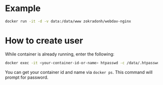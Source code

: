 # Example

```bash
docker run -it -d -v data:/data/www zokradonh/webdav-nginx
```

# How to create user

While container is already running, enter the following:
```bash
docker exec -it <your-container-id-or-name> htpasswd -c /data/.htpasswd <username>
 ```
 You can get your container id and name via `docker ps`. This command will prompt for password.
